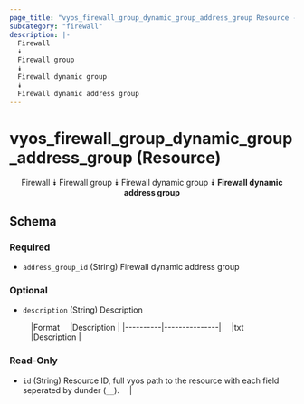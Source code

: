 ```yaml
---
page_title: "vyos_firewall_group_dynamic_group_address_group Resource - terraform-provider-vyos"
subcategory: "firewall"
description: |-
  Firewall
  ⯯
  Firewall group
  ⯯
  Firewall dynamic group
  ⯯
  Firewall dynamic address group
---
```


# vyos_firewall_group_dynamic_group_address_group (Resource)
<center>

Firewall
⯯
Firewall group
⯯
Firewall dynamic group
⯯
**Firewall dynamic address group**


</center>

## Schema

### Required

- `address_group_id` (String) Firewall dynamic address group

### Optional

- `description` (String) Description

    &emsp;|Format  &emsp;|Description  |
    |----------|---------------|
    &emsp;|txt     &emsp;|Description  |

### Read-Only

- `id` (String) Resource ID, full vyos path to the resource with each field seperated by dunder (`__`).  &emsp;|
